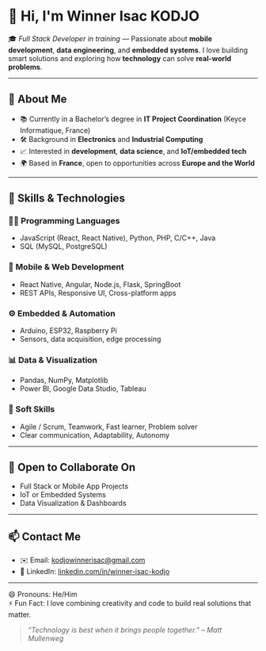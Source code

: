 # 👋 Hi, I'm **Winner Isac KODJO**

🎓 *Full Stack Developer in training* — Passionate about **mobile development**, **data engineering**, and **embedded systems**. I love building smart solutions and exploring how **technology** can solve **real-world problems**.

---

## 🌟 About Me

- 📚 Currently in a Bachelor’s degree in **IT Project Coordination** (Keyce Informatique, France)
- 🛠 Background in **Electronics** and **Industrial Computing**
- 📈 Interested in **development**, **data science**, and **IoT/embedded tech**
- 🌍 Based in **France**, open to opportunities across **Europe and the World**

---

## 💼 Skills & Technologies

### 👨‍💻 Programming Languages
- JavaScript (React, React Native), Python, PHP, C/C++, Java
- SQL (MySQL, PostgreSQL)

### 📱 Mobile & Web Development
- React Native, Angular, Node.js, Flask, SpringBoot
- REST APIs, Responsive UI, Cross-platform apps

### ⚙️ Embedded & Automation
- Arduino, ESP32, Raspberry Pi
- Sensors, data acquisition, edge processing

### 📊 Data & Visualization
- Pandas, NumPy, Matplotlib
- Power BI, Google Data Studio, Tableau

### 🧠 Soft Skills
- Agile / Scrum, Teamwork, Fast learner, Problem solver
- Clear communication, Adaptability, Autonomy

---

## 🤝 Open to Collaborate On

- Full Stack or Mobile App Projects  
- IoT or Embedded Systems  
- Data Visualization & Dashboards  

---

## 📫 Contact Me

- ✉️ Email: kodjowinnerisac@gmail.com  
- 💼 LinkedIn: [linkedin.com/in/winner-isac-kodjo](https://www.linkedin.com/in/winner-isac-kodjo/)  
  

---

😄 Pronouns: He/Him  
⚡ Fun Fact: I love combining creativity and code to build real solutions that matter.

> *“Technology is best when it brings people together.” – Matt Mullenweg*

